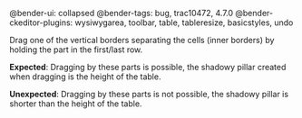 @bender-ui: collapsed
@bender-tags: bug, trac10472, 4.7.0
@bender-ckeditor-plugins: wysiwygarea, toolbar, table, tableresize, basicstyles, undo

Drag one of the vertical borders separating the cells (inner borders) by holding the part in the first/last row.

**Expected**: Dragging by these parts is possible, the shadowy pillar created when dragging is the height of the table.

**Unexpected**: Dragging by these parts is not possible, the shadowy pillar is shorter than the height of the table.
